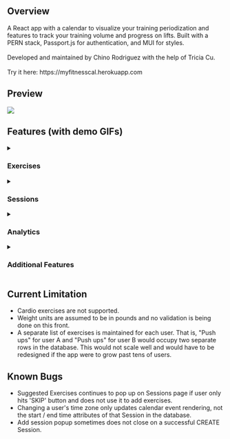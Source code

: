 <h2> Overview </h2>
A React app with a calendar to visualize your training periodization and features to track your training volume and progress on lifts. Built with a PERN stack, Passport.js for authentication, and MUI for styles. </br> </br>
Developed and maintained by Chino Rodriguez with the help of Tricia Cu. </br> </br>
Try it here: https://myfitnesscal.herokuapp.com

<h2> Preview </h2>
<img src="https://user-images.githubusercontent.com/106716130/199363179-84006275-a13a-4081-9311-b49125f18d2f.png" />

<h2> Features (with demo GIFs)</h2>

<details>
<summary>
<h3> Exercises </h3>
</summary>
  
  <h4> Suggested Exercises </h4>
  On your first login, a popup will appear containing suggested exercises to add to your list. You can see which exercises you've selected in a sub-popup   that also allows you to un-select exercises. The list of suggested exercises can also be accessed from the Exercises page.
    <img src="https://user-images.githubusercontent.com/106716130/199360393-41aacfba-db92-4a65-85b2-43cc1b94885f.gif" />
  
  <h4> Add Exercise </h4>
  Add an exercise to your list. Attempting to add a duplicate exercise results in an error.
  <img src="https://user-images.githubusercontent.com/106716130/199361142-609194b9-7231-4f25-be5e-128c24280ead.gif" />
  
  <h4> Delete Exercise </h4>
  Delete an exercise from your list. </br>
  <img src="https://user-images.githubusercontent.com/106716130/199360645-9c03e692-b8e9-4aec-a18c-fe1a310e52bb.gif" />

</details>


<details>
    <summary>
<h3> Sessions </h3>
      </summary>

  <h4> Add Session </h4>
    <img src="https://user-images.githubusercontent.com/106716130/199361529-3432734d-1367-4f28-97f0-94360d5581f8.gif" />
  
  <h4> Edit Session </h4>
    <img src="https://user-images.githubusercontent.com/106716130/199361537-45ccbfbe-84c7-448a-834f-4372d954f145.gif" />
  
  <h4> Delete Session </h4>
    <img src="https://user-images.githubusercontent.com/106716130/199361548-c7e455d1-06bd-44c4-9c37-2c20c6eef34b.gif" />

  <h4> Add Sets to Session </h4>
      <img src="https://user-images.githubusercontent.com/106716130/199361550-97b195ad-7a0a-4cf1-b558-a70847c14620.gif" />

  <h4> Delete Sets from Session </h4>
    <img src="https://user-images.githubusercontent.com/106716130/199361555-9a16f8b9-10e3-43fa-8c86-01d8f4605516.gif" />
  
</details>

    
<details>
  <summary>
<h3> Analytics </h3>
    </summary>

   <h4> Volume Counter </h4>
    Returns the number of sets performed for the chosen muscle group within the given date range. Also includes a breakdown of exercises (per muscle            group) as well as extra statistics like maximum weight and average reps per set.
          <img src="https://user-images.githubusercontent.com/106716130/199361814-8b61b346-5ec8-4a00-a5d0-7db1e3d038fd.gif" />


  <h4> Progress Tracker </h4>
  Returns all the sets performed for the chosen exercise within the given date range, grouped by session and sorted by date in descending order, such       that the most recent session is shown first. </br>
    <img src="https://user-images.githubusercontent.com/106716130/199361877-b2e64b8f-32b3-4d62-bcab-2356cb7716fd.gif" />

  </details>

<details>
  <summary>
<h3> Additional Features </h3>
    </summary>
    
    <h4> Password strength requirements </h4>
    In this example, the password lacks an uppercase letter, hence the error.
    <img src="https://user-images.githubusercontent.com/106716130/199365818-1caca15e-9b06-47a7-a25e-303cbf3be6d5.gif" />


  <h4> Toggle dark / light theme </h4>
      <img src="https://user-images.githubusercontent.com/106716130/199361961-f86e8efe-50ee-439b-91f4-7b1dfdd91141.gif" />

  <h4> Time zone support </h4>
      So that calendar events (sessions) display on the calendar at the correct time.
            <img src="https://user-images.githubusercontent.com/106716130/199361972-48c3211d-0b56-41a7-b750-20b3ffe88654.gif" />
  <h4> Deactivate account </h4>
      <img src="https://user-images.githubusercontent.com/106716130/199361960-1e55baae-a2b0-4492-b662-c5a21819228e.gif" />

  </details>
  
  <h2> Current Limitation </h2>
  <ul>
  <li>
  Cardio exercises are not supported.
  </li>
  <li>
  Weight units are assumed to be in pounds and no validation is being done on this front.
  </li>
  <li>
  A separate list of exercises is maintained for each user. That is, "Push ups" for user A and "Push ups" for user B would occupy two separate rows in the database. This would not scale well and would have to be redesigned if the app were to grow past tens of users.
  </li>
  </ul>

<h2> Known Bugs </h2>
  <ul>
    <li> Suggested Exercises continues to pop up on Sessions page if user only hits 'SKIP' button and does not use it to add exercises.</li>
        <li> Changing a user's time zone only updates calendar event rendering, not the start / end time attributes of that Session in the database.</li>
        <li> Add session popup sometimes does not close on a successful CREATE Session.</li>
  </ul>
    
